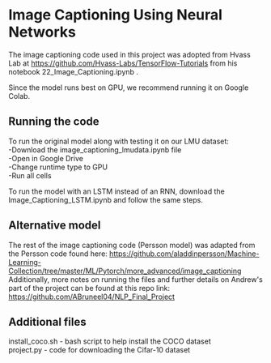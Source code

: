 # Image Captioning Using Neural Networks

The image captioning code used in this project was adopted from Hvass Lab at https://github.com/Hvass-Labs/TensorFlow-Tutorials from his notebook 22_Image_Captioning.ipynb .  

Since the model runs best on GPU, we recommend running it on Google Colab.

## Running the code

To run the original model along with testing it on our LMU dataset: \
-Download the image_captioning_lmudata.ipynb file \
-Open in Google Drive \
-Change runtime type to GPU \
-Run all cells

To run the model with an LSTM instead of an RNN, download the Image_Captioning_LSTM.ipynb and follow the same steps.

## Alternative model

The rest of the image captioning code (Persson model) was adapted from the Persson code found here: https://github.com/aladdinpersson/Machine-Learning-Collection/tree/master/ML/Pytorch/more_advanced/image_captioning  
Additionally, more notes on running the files and further details on Andrew's part of the project can be found at this repo link: https://github.com/ABruneel04/NLP_Final_Project  

## Additional files

install_coco.sh - bash script to help install the COCO dataset \
project.py - code for downloading the Cifar-10 dataset
